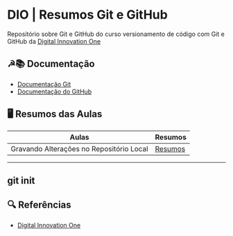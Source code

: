 
# DIO | Resumos Git e GitHub

Repositório sobre Git e GitHub do curso  versionamento de código com Git e GitHub da
[Digital Innovation One](https://www.dio.me/)

## ☭📚 Documentação
- [Documentação Git](https://git-scm.com/doc)
- [Documentação do GitHub](https://docs.github.com/)

## 🖥 Resumos das Aulas

| Aulas | Resumos |
|-------|---------|
| Gravando Alterações no Repositório Local | [Resumos]()|

---

git init
---

## 🔍 Referências
- [Digital Innovation One]()

